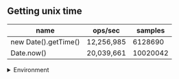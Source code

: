 ## Getting unix time

|name|ops/sec|samples|
|-|-|-|
|new Date().getTime()|12,256,985|6128690|
|Date.now()|20,039,661|10020042|


<details>
<summary>Environment</summary>

* __Machine:__ linux x64 | 4 vCPUs | 7.6GB Mem
* __Run:__ Thu Sep 04 2025 19:56:40 GMT+0000 (Coordinated Universal Time)
* __Node:__ `v23.11.0`
</details>

<!--
{"environment":{"platform":"linux","arch":"x64","cpus":4,"totalMemory":7.597843170166016},"benchmarks":[{"name":"new Date().getTime()","samples":6128690,"opsSec":12256985.177993447},{"name":"Date.now()","samples":10020042,"opsSec":20039661.24330641}]}-->
